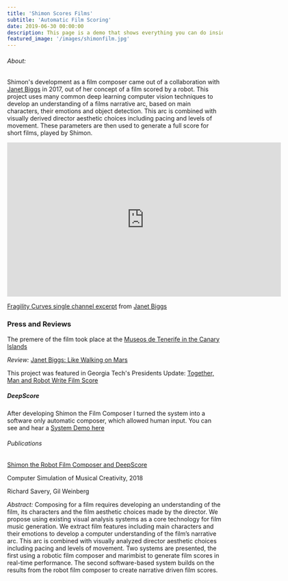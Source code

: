 ```yaml
---
title: 'Shimon Scores Films'
subtitle: 'Automatic Film Scoring'
date: 2019-06-30 00:00:00
description: This page is a demo that shows everything you can do inside portfolio and blog posts.
featured_image: '/images/shimonfilm.jpg'
---
```

<!-- ![](/images/shimonfilm2.png) -->

###### About:
Shimon's development as a film composer came out of a collaboration with [Janet Biggs](http://www.jbiggs.com/) in 2017, out of her concept of a film scored by a robot. This project uses many common deep learning computer vision techniques to develop an understanding of a films narrative arc, based on main characters, their emotions and object detection. This arc is combined with visually derived director aesthetic choices including pacing and levels of movement. These parameters are then used to generate a full score for short films, played by Shimon.

<iframe src="https://player.vimeo.com/video/339873735" width="640" height="360" frameborder="0" allow="autoplay; fullscreen" allowfullscreen></iframe>
<p><a href="https://vimeo.com/339873735">Fragility Curves single channel excerpt</a> from <a href="https://vimeo.com/jbiggs">Janet Biggs</a></p>

### Press and Reviews
The premere of the film took place at the [Museos de Tenerife in the Canary Islands](https://www.museosdetenerife.org/museos-de-tenerife/editorial/686)

*Review:* [Janet Biggs: Like Walking on Mars](https://www.studiointernational.com/index.php/janet-biggs-like-walking-on-mars-review-tenerife)

This project was featured in Georgia Tech's Presidents Update:
[Together, Man and Robot Write Film Score](https://gtcmt.gatech.edu/news/shimon-savery-film-score)


##### DeepScore
After developing Shimon the Film Composer I turned the system into a software only automatic composer, which allowed human input. You can see and hear a [System Demo here](https://www.dropbox.com/s/czavyw1hkigejcc/Interfacedemolong.mp4?dl=0)


###### Publications
[Shimon the Robot Film Composer and DeepScore](https://www.researchgate.net/profile/Richard_Savery/publication/334971929_Shimon_the_Robot_Film_Composer_and_DeepScore/links/5d484cf992851cd046a41e7a/Shimon-the-Robot-Film-Composer-and-DeepScore.pd)

Computer Simulation of Musical Creativity, 2018

Richard Savery, Gil Weinberg

*Abstract:*  Composing for a film requires developing an understanding
of the film, its characters and the film aesthetic choices made by the
director. We propose using existing visual analysis systems as a core
technology for film music generation. We extract film features including
main characters and their emotions to develop a computer understanding of the film’s narrative arc. This arc is combined with visually analyzed director aesthetic choices including pacing and levels of movement.
Two systems are presented, the first using a robotic film composer and
marimbist to generate film scores in real-time performance. The second
software-based system builds on the results from the robot film composer
to create narrative driven film scores.
